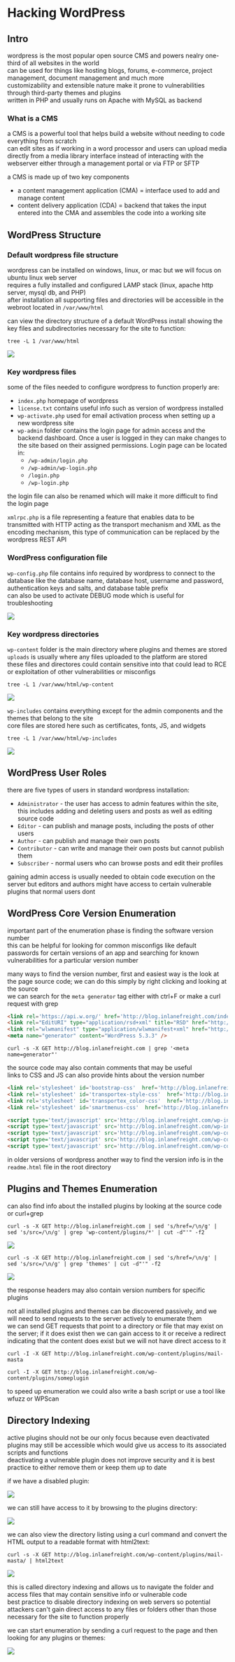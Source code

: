 # Hacking WordPress

## Intro 

wordpress is the most popular open source CMS and powers nealry one-third of all websites in the world   
can be used for things like hosting blogs, forums, e-commerce, project management, document management and much more   
customizability and extensible nature make it prone to vulnerabilities through third-party themes and plugins   
written in PHP and usually runs on Apache with MySQL as backend 

### What is a CMS 

a CMS is a powerful tool that helps build a website without needing to code everything from scratch   
can edit sites as if working in a word processor and users can upload media directly from a media library interface instead of interacting with the webserver either through a management portal or via FTP or SFTP   

a CMS is made up of two key components
- a content management application (CMA) = interface used to add and manage content 
- content delivery application (CDA) = backend that takes the input entered into the CMA and assembles the code into a working site 

## WordPress Structure 

### Default wordpress file structure 

wordpress can be installed on windows, linux, or mac but we will focus on ubuntu linux web server   
requires a fully installed and configured LAMP stack (linux, apache http server, mysql db, and PHP)   
after installation all supporting files and directories will be accessible in the webroot located in `/var/www/html`

can view the directory structure of a default WordPress install showing the key files and subdirectories necessary for the site to function: 

`tree -L 1 /var/www/html`

![](Images/Pasted%20image%2020240311124814.png)

### Key wordpress files 

some of the files needed to configure wordpress to function properly are: 
- `index.php` homepage of wordpress 
- `license.txt` contains useful info such as version of wordpress installed
- `wp-activate.php` used for email activation process when setting up a new wordpress site
- `wp-admin` folder contains the login page for admin access and the backend dashboard. Once a user is logged in they can make changes to the site based on their assigned permissions. Login page can be located in: 
	- `/wp-admin/login.php`
	- `/wp-admin/wp-login.php`
	- `/login.php`
	- `/wp-login.php`

the login file can also be renamed which will make it more difficult to find the login page

`xmlrpc.php` is a file representing a feature that enables data to be transmitted with HTTP acting as the transport mechanism and XML as the encoding mechanism, this type of communication can be replaced by the wordpress REST API 

### WordPress configuration file 

`wp-config.php` file contains info required by wordpress to connect to the database like the database name, database host, username and password, authentication keys and salts, and database table prefix    
can also be used to activate DEBUG mode which is useful for troubleshooting 

![](Images/Pasted%20image%2020240311125844.png)

### Key wordpress directories 

`wp-content` folder is the main directory where plugins and themes are stored   
`uploads` is usually where any files uploaded to the platform are stored  
these files and directores could contain sensitive into that could lead to RCE or exploitation of other vulnerabilities or misconfigs 

`tree -L 1 /var/www/html/wp-content`

![](Images/Pasted%20image%2020240311130252.png)

`wp-includes` contains everything except for the admin components and the themes that belong to the site   
core files are stored here such as certificates, fonts, JS, and widgets 

`tree -L 1 /var/www/html/wp-includes` 

![](Images/Pasted%20image%2020240311130412.png)

## WordPress User Roles 

there are five types of users in standard wordpress installation: 
- `Administrator` - the user has access to admin features within the site, this includes adding and deleting users and posts as well as editing source code 
- `Editor` - can publish and manage posts, including the posts of other users 
- `Author` - can publish and manage their own posts 
- `Contributor` - can write and manage their own posts but cannot publish them 
- `Subscriber` - normal users who can browse posts and edit their profiles 

gaining admin access is usually needed to obtain code execution on the server but editors and authors might have access to certain vulnerable plugins that normal users dont 

## WordPress Core Version Enumeration 

important part of the enumeration phase is finding the software version number   
this can be helpful for looking for common misconfigs like default passwords for certain versions of an app and searching for known vulnerabilities for a particular version number 

many ways to find the version number, first and easiest way is the look at the page source code; we can do this simply by right clicking and looking at the source   
we can search for the `meta generator` tag either with ctrl+F or make a curl request with grep 

```html
<link rel='https://api.w.org/' href='http://blog.inlanefreight.com/index.php/wp-json/' />
<link rel="EditURI" type="application/rsd+xml" title="RSD" href="http://blog.inlanefreight.com/xmlrpc.php?rsd" />
<link rel="wlwmanifest" type="application/wlwmanifest+xml" href="http://blog.inlanefreight.com/wp-includes/wlwmanifest.xml" /> 
<meta name="generator" content="WordPress 5.3.3" />
```

`curl -s -X GET http://blog.inlanefreight.com | grep '<meta name=generator"'`

the source code may also contain comments that may be useful  
links to CSS and JS can also provide hints about the version number 

```html
<link rel='stylesheet' id='bootstrap-css'  href='http://blog.inlanefreight.com/wp-content/themes/ben_theme/css/bootstrap.css?ver=5.3.3' type='text/css' media='all' />
<link rel='stylesheet' id='transportex-style-css'  href='http://blog.inlanefreight.com/wp-content/themes/ben_theme/style.css?ver=5.3.3' type='text/css' media='all' />
<link rel='stylesheet' id='transportex_color-css'  href='http://blog.inlanefreight.com/wp-content/themes/ben_theme/css/colors/default.css?ver=5.3.3' type='text/css' media='all' />
<link rel='stylesheet' id='smartmenus-css'  href='http://blog.inlanefreight.com/wp-content/themes/ben_theme/css/jquery.smartmenus.bootstrap.css?ver=5.3.3' type='text/css' media='all' />
```

```html
<script type='text/javascript' src='http://blog.inlanefreight.com/wp-includes/js/jquery/jquery.js?ver=1.12.4-wp'></script>
<script type='text/javascript' src='http://blog.inlanefreight.com/wp-includes/js/jquery/jquery-migrate.min.js?ver=1.4.1'></script>
<script type='text/javascript' src='http://blog.inlanefreight.com/wp-content/plugins/mail-masta/lib/subscriber.js?ver=5.3.3'></script>
<script type='text/javascript' src='http://blog.inlanefreight.com/wp-content/plugins/mail-masta/lib/jquery.validationEngine-en.js?ver=5.3.3'></script>
<script type='text/javascript' src='http://blog.inlanefreight.com/wp-content/plugins/mail-masta/lib/jquery.validationEngine.js?ver=5.3.3'></script>
```

in older versions of wordpress another way to find the version info is in the `readme.html` file in the root directory 

## Plugins and Themes Enumeration 

can also find info about the installed plugins by looking at the source code or curl+grep 

```shell
curl -s -X GET http://blog.inlanefreight.com | sed 's/href=/\n/g' | sed 's/src=/\n/g' | grep 'wp-content/plugins/*' | cut -d"'" -f2
```

![](Images/Pasted%20image%2020240311140101.png)

```shell
curl -s -X GET http://blog.inlanefreight.com | sed 's/href=/\n/g' | sed 's/src=/\n/g' | grep 'themes' | cut -d"'" -f2
```

![](Images/Pasted%20image%2020240311140136.png)

the response headers may also contain version numbers for specific plugins 

not all installed plugins and themes can be discovered passively, and we will need to send requests to the server actively to enumerate them   
we can send GET requests that point to a directory or file that may exist on the server; if it does exist then we can gain access to it or receive a redirect indicating that the content does exist but we will not have direct access to it 

```shell
curl -I -X GET http://blog.inlanefreight.com/wp-content/plugins/mail-masta
```

```shell
curl -I -X GET http://blog.inlanefreight.com/wp-content/plugins/someplugin
```

to speed up enumeration we could also write a bash script or use a tool like wfuzz or WPScan 

## Directory Indexing 

active plugins should not be our only focus because even deactivated plugins may still be accessible which would give us access to its associated scripts and functions   
deactivating a vulnerable plugin does not improve security and it is best practice to either remove them or keep them up to date 

if we have a disabled plugin: 

![](Images/Pasted%20image%2020240311141255.png)

we can still have access to it by browsing to the plugins directory:

![](Images/Pasted%20image%2020240311141421.png)

we can also view the directory listing using a curl command and convert the HTML output to a readable format with html2text: 

```shell
curl -s -X GET http://blog.inlanefreight.com/wp-content/plugins/mail-masta/ | html2text
```

![](Images/Pasted%20image%2020240311141642.png)

this is called directory indexing and allows us to navigate the folder and access files that may contain sensitive info or vulnerable code   
best practice to disable directory indexing on web servers so potential attackers can't gain direct access to any files or folders other than those necessary for the site to function properly 

we can start enumeration by sending a curl request to the page and then looking for any plugins or themes: 

![](Images/Pasted%20image%2020240311143226.png)

